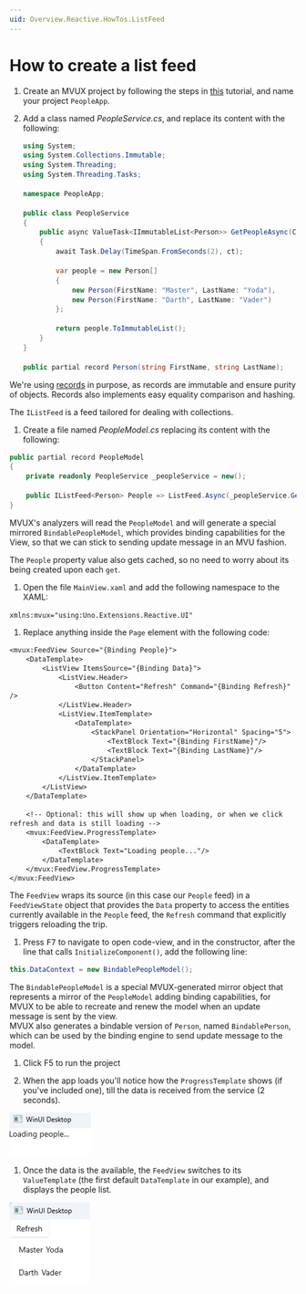```yaml
---
uid: Overview.Reactive.HowTos.ListFeed
---
```


# How to create a list feed

1. Create an MVUX project by following the steps in [this](xref:Overview.Reactive.HowTos.CreateMvuxProject) tutorial, and name your project `PeopleApp`.
1. Add a class named *PeopleService.cs*, and replace its content with the following:

    ```c#
    using System;
    using System.Collections.Immutable;
    using System.Threading;
    using System.Threading.Tasks;

    namespace PeopleApp;

    public class PeopleService
    {
        public async ValueTask<IImmutableList<Person>> GetPeopleAsync(CancellationToken ct)
        {
            await Task.Delay(TimeSpan.FromSeconds(2), ct);

            var people = new Person[]
            {
                new Person(FirstName: "Master", LastName: "Yoda"),
                new Person(FirstName: "Darth", LastName: "Vader")
            };

            return people.ToImmutableList();
        }
    }

    public partial record Person(string FirstName, string LastName);  
    ```

  We're using [records](https://learn.microsoft.com/en-us/dotnet/csharp/language-reference/builtin-types/record) in purpose,
  as records are immutable and ensure purity of objects. Records also implements easy equality comparison and hashing.

  The `IListFeed` is a feed tailored for dealing with collections.

1. Create a file named *PeopleModel.cs* replacing its content with the following:

```c#
public partial record PeopleModel
{       
    private readonly PeopleService _peopleService = new();
    
    public IListFeed<Person> People => ListFeed.Async(_peopleService.GetPeopleAsync);
}
```

MVUX's analyzers will read the `PeopleModel` and will generate a special mirrored `BindablePeopleModel`,
which provides binding capabilities for the View, so that we can stick to sending update message in an MVU fashion.

The `People` property value also gets cached, so no need to worry about its being created upon each `get`.

<!-- TODO the generated code can be inspected via project->analyzers etc. -->

1. Open the file `MainView.xaml` and add the following namespace to the XAML:

`xmlns:mvux="using:Uno.Extensions.Reactive.UI"`

1. Replace anything inside the `Page` element with the following code:

```xaml
<mvux:FeedView Source="{Binding People}">
    <DataTemplate>
        <ListView ItemsSource="{Binding Data}">
            <ListView.Header>
                <Button Content="Refresh" Command="{Binding Refresh}" />
            </ListView.Header>
            <ListView.ItemTemplate>
                <DataTemplate>
                    <StackPanel Orientation="Horizontal" Spacing="5">
                        <TextBlock Text="{Binding FirstName}"/>
                        <TextBlock Text="{Binding LastName}"/>
                    </StackPanel>
                </DataTemplate>
            </ListView.ItemTemplate>
        </ListView>
    </DataTemplate>

    <!-- Optional: this will show up when loading, or when we click refresh and data is still loading -->    
    <mvux:FeedView.ProgressTemplate>
        <DataTemplate>            
            <TextBlock Text="Loading people..."/>
        </DataTemplate>
    </mvux:FeedView.ProgressTemplate>
</mvux:FeedView>
```

The `FeedView` wraps its source (in this case our `People` feed) in a `FeedViewState` object
that provides the `Data` property to access the entities currently available in the `People` feed,
the `Refresh` command that explicitly triggers reloading the trip.

1. Press <kbd>F7</kbd> to navigate to open code-view, and in the constructor, after the line that calls `InitializeComponent()`, add the following line:

```c#
this.DataContext = new BindablePeopleModel();
```

The `BindablePeopleModel` is a special MVUX-generated mirror object that represents a mirror of the `PeopleModel` adding binding capabilities,
for MVUX to be able to recreate and renew the model when an update message is sent by the view.  
MVUX also generates a bindable version of `Person`, named `BindablePerson`,
which can be used by the binding engine to send update message to the model. <!--TODO link to relevant docs-->

1. Click F5 to run the project

1. When the app loads you'll notice how the `ProgressTemplate` shows (if you've included one), till the data is received from the service (2 seconds).

![](Assets/ListFeed-1.jpg)

1. Once the data is the available, the `FeedView` switches to its `ValueTemplate` (the first default `DataTemplate` in our example),
and displays the people list.

![](Assets/ListFeed-2.jpg)
